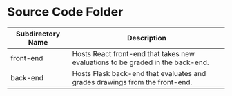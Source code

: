 # Source Code Folder

| Subdirectory Name | Description                                                                    |
| ----------------- | ------------------------------------------------------------------------------ |
| front-end         | Hosts React front-end that takes new evaluations to be graded in the back-end. |
| back-end          | Hosts Flask back-end that evaluates and grades drawings from the front-end.    |
